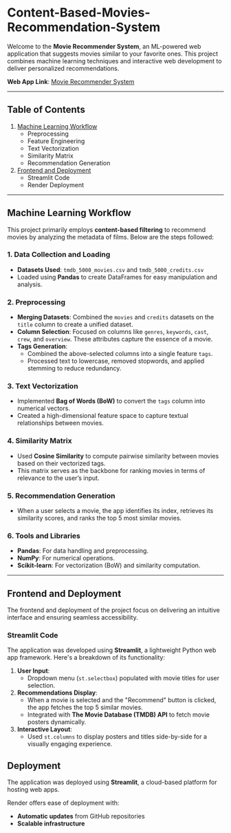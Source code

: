 
# Content-Based-Movies-Recommendation-System

Welcome to the **Movie Recommender System**, an ML-powered web application that suggests movies similar to your favorite ones. This project combines machine learning techniques and interactive web development to deliver personalized recommendations.

**Web App Link**: [Movie Recommender System](https://content-based-movies-recommendation.onrender.com/)

---

## **Table of Contents**
1. [Machine Learning Workflow](#machine-learning-workflow)
   - Preprocessing
   - Feature Engineering
   - Text Vectorization
   - Similarity Matrix
   - Recommendation Generation
2. [Frontend and Deployment](#frontend-and-deployment)
   - Streamlit Code
   - Render Deployment

---

## **Machine Learning Workflow**

This project primarily employs **content-based filtering** to recommend movies by analyzing the metadata of films. Below are the steps followed:

### **1. Data Collection and Loading**
- **Datasets Used**: `tmdb_5000_movies.csv` and `tmdb_5000_credits.csv`
- Loaded using **Pandas** to create DataFrames for easy manipulation and analysis.

### **2. Preprocessing**
- **Merging Datasets**: Combined the `movies` and `credits` datasets on the `title` column to create a unified dataset.
- **Column Selection**: Focused on columns like `genres`, `keywords`, `cast`, `crew`, and `overview`. These attributes capture the essence of a movie.
- **Tags Generation**:
  - Combined the above-selected columns into a single feature `tags`.
  - Processed text to lowercase, removed stopwords, and applied stemming to reduce redundancy.

### **3. Text Vectorization**
- Implemented **Bag of Words (BoW)** to convert the `tags` column into numerical vectors.
- Created a high-dimensional feature space to capture textual relationships between movies.

### **4. Similarity Matrix**
- Used **Cosine Similarity** to compute pairwise similarity between movies based on their vectorized tags.
- This matrix serves as the backbone for ranking movies in terms of relevance to the user’s input.

### **5. Recommendation Generation**
- When a user selects a movie, the app identifies its index, retrieves its similarity scores, and ranks the top 5 most similar movies.

### **6. Tools and Libraries**
- **Pandas**: For data handling and preprocessing.
- **NumPy**: For numerical operations.
- **Scikit-learn**: For vectorization (BoW) and similarity computation.

---

## **Frontend and Deployment**

The frontend and deployment of the project focus on delivering an intuitive interface and ensuring seamless accessibility.

### **Streamlit Code**
The application was developed using **Streamlit**, a lightweight Python web app framework. Here's a breakdown of its functionality:
1. **User Input**:
   - Dropdown menu (`st.selectbox`) populated with movie titles for user selection.
2. **Recommendations Display**:
   - When a movie is selected and the "Recommend" button is clicked, the app fetches the top 5 similar movies.
   - Integrated with **The Movie Database (TMDB) API** to fetch movie posters dynamically.
3. **Interactive Layout**:
   - Used `st.columns` to display posters and titles side-by-side for a visually engaging experience.

## Deployment  
The application was deployed using **Streamlit**, a cloud-based platform for hosting web apps.

Render offers ease of deployment with:  
- **Automatic updates** from GitHub repositories  
- **Scalable infrastructure**  
